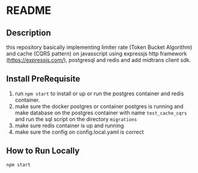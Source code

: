 # README

## Description
this repository basically implementing limiter rate (Token Bucket Algorithm) and cache (CQRS pattern)
on javasscript using expressjs http framework (https://expressjs.com/), postgresql and redis and add midtrans client sdk.

## Install PreRequisite
1. run `npm start` to install or up or run the postgres container and redis container.
1. make sure the docker postgres or container postgres is running and make database on the postgres container with name `test_cache_cqrs`
   and run the sql script on the directory `migrations`
2. make sure redis container is up and running
3. make sure the config on config.local.yaml is correct

## How to Run Locally
```shell
npm start
```